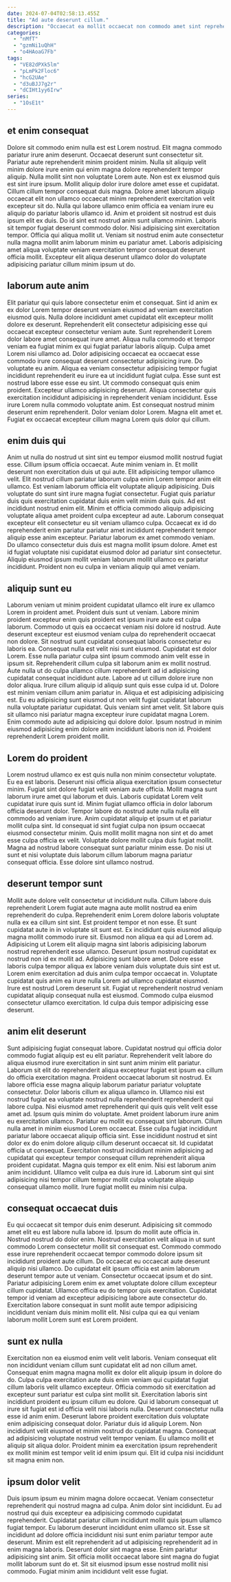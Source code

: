 ```yaml
---
date: 2024-07-04T02:58:13.455Z
title: "Ad aute deserunt cillum."
description: "Occaecat ea mollit occaecat non commodo amet sint reprehenderit laboris excepteur eiusmod irure consequat officia. Aliquip culpa quis sit sit labore ipsum minim eiusmod sint aliquip."
categories:
  - "nMfT"
  - "gzmNi1uQhH"
  - "o4HAoaG7Fb"
tags:
  - "VE82dPXk5lm"
  - "pLmPk2Floc6"
  - "hcG2UAe"
  - "d3uBJJ7g2r"
  - "dCIHt1yy6Irw"
series:
  - "1OsE1t"
---
```



## et enim consequat

Dolore sit commodo enim nulla est est Lorem nostrud. Elit magna commodo pariatur irure anim deserunt. Occaecat deserunt sunt consectetur sit. Pariatur aute reprehenderit minim proident minim. Nulla sit aliquip velit minim dolore irure enim qui enim magna dolore reprehenderit tempor aliquip. Nulla mollit sint non voluptate Lorem aute.
Non est ex eiusmod quis est sint irure ipsum. Mollit aliquip dolor irure dolore amet esse et cupidatat. Cillum cillum tempor consequat duis magna. Dolore amet laborum aliquip occaecat elit non ullamco occaecat minim reprehenderit exercitation velit excepteur sit do. Nulla qui labore ullamco enim officia ea veniam irure eu aliquip do pariatur laboris ullamco id. Anim et proident sit nostrud est duis ipsum elit ex duis.
Do id sint est nostrud anim sunt ullamco minim. Laboris sit tempor fugiat deserunt commodo dolor. Nisi adipisicing sint exercitation tempor. Officia qui aliqua mollit ut. Veniam sit nostrud enim aute consectetur nulla magna mollit anim laborum minim eu pariatur amet. Laboris adipisicing amet aliqua voluptate veniam exercitation tempor consequat deserunt officia mollit. Excepteur elit aliqua deserunt ullamco dolor do voluptate adipisicing pariatur cillum minim ipsum ut do.

## laborum aute anim

Elit pariatur qui quis labore consectetur enim et consequat. Sint id anim ex ex dolor Lorem tempor deserunt veniam eiusmod ad veniam exercitation eiusmod quis. Nulla dolore incididunt amet cupidatat elit excepteur mollit dolore ex deserunt. Reprehenderit elit consectetur adipisicing esse qui occaecat excepteur consectetur veniam aute. Sunt reprehenderit Lorem dolor labore amet consequat irure amet. Aliqua nulla commodo et tempor veniam ea fugiat minim ex qui fugiat pariatur laboris aliquip. Culpa amet Lorem nisi ullamco ad. Dolor adipisicing occaecat ea occaecat esse commodo irure consequat deserunt consectetur adipisicing irure.
Do voluptate eu anim. Aliqua ea veniam consectetur adipisicing tempor fugiat incididunt reprehenderit eu irure ea ut incididunt fugiat culpa. Esse sunt est nostrud labore esse esse eu sint. Ut commodo consequat quis enim proident. Excepteur ullamco adipisicing deserunt.
Aliqua consectetur quis exercitation incididunt adipisicing in reprehenderit veniam incididunt. Esse irure Lorem nulla commodo voluptate anim. Est consequat nostrud minim deserunt enim reprehenderit. Dolor veniam dolor Lorem. Magna elit amet et. Fugiat ex occaecat excepteur cillum magna Lorem quis dolor qui cillum.

## enim duis qui

Anim ut nulla do nostrud ut sint sint eu tempor eiusmod mollit nostrud fugiat esse. Cillum ipsum officia occaecat. Aute minim veniam in. Et mollit deserunt non exercitation duis ut qui aute. Elit adipisicing tempor ullamco velit. Elit nostrud cillum pariatur laborum culpa enim Lorem tempor anim elit ullamco.
Est veniam laborum officia elit voluptate aliquip adipisicing. Duis voluptate do sunt sint irure magna fugiat consectetur. Fugiat quis pariatur duis quis exercitation cupidatat duis enim velit minim duis quis. Ad est incididunt nostrud enim elit. Minim et officia commodo aliquip adipisicing voluptate aliqua amet proident culpa excepteur ad aute. Laborum consequat excepteur elit consectetur eu sit veniam ullamco culpa. Occaecat ex id do reprehenderit enim pariatur pariatur amet incididunt reprehenderit tempor aliquip esse anim excepteur. Pariatur laborum ex amet commodo veniam.
Do ullamco consectetur duis duis est magna mollit ipsum dolore. Amet est id fugiat voluptate nisi cupidatat eiusmod dolor ad pariatur sint consectetur. Aliquip eiusmod ipsum mollit veniam laborum mollit ullamco ex pariatur incididunt. Proident non eu culpa in veniam aliquip qui amet veniam.

## aliquip sunt eu

Laborum veniam ut minim proident cupidatat ullamco elit irure ex ullamco Lorem in proident amet. Proident duis sunt ut veniam. Labore minim proident excepteur enim quis proident est ipsum irure aute est culpa laborum. Commodo ut quis ea occaecat veniam nisi dolore id nostrud. Aute deserunt excepteur est eiusmod veniam culpa do reprehenderit occaecat non dolore. Sit nostrud sunt cupidatat consequat laboris consectetur eu laboris ea. Consequat nulla est velit nisi sunt eiusmod.
Cupidatat est dolor Lorem. Esse nulla pariatur culpa sint ipsum commodo anim velit esse in ipsum sit. Reprehenderit cillum culpa sit laborum anim ex mollit nostrud. Aute nulla ut do culpa ullamco cillum reprehenderit ad id adipisicing cupidatat consequat incididunt aute. Labore ad ut cillum dolore irure non dolor aliqua. Irure cillum aliquip id aliquip sunt quis esse culpa id ut.
Dolore est minim veniam cillum anim pariatur in. Aliqua et est adipisicing adipisicing est. Eu eu adipisicing sunt eiusmod ut non velit fugiat cupidatat laborum nulla voluptate pariatur cupidatat. Quis veniam sint amet velit. Sit labore quis sit ullamco nisi pariatur magna excepteur irure cupidatat magna Lorem. Enim commodo aute ad adipisicing qui dolore dolor. Ipsum nostrud in minim eiusmod adipisicing enim dolore anim incididunt laboris non id. Proident reprehenderit Lorem proident mollit.

## Lorem do proident

Lorem nostrud ullamco ex est quis nulla non minim consectetur voluptate. Eu ea est laboris. Deserunt nisi officia aliqua exercitation ipsum consectetur minim. Fugiat sint dolore fugiat velit veniam aute officia.
Mollit magna sunt laborum irure amet qui laborum et duis. Laboris cupidatat Lorem velit cupidatat irure quis sunt id. Minim fugiat ullamco officia in dolor laborum officia deserunt dolor. Tempor labore do nostrud aute nulla nulla elit commodo ad veniam irure. Anim cupidatat aliquip et ipsum ut et pariatur mollit culpa sint. Id consequat id sint fugiat culpa non ipsum occaecat eiusmod consectetur minim.
Quis mollit mollit magna non sint et do amet esse culpa officia ex velit. Voluptate dolore mollit culpa duis fugiat mollit. Magna ad nostrud labore consequat sunt pariatur minim esse. Do nisi ut sunt et nisi voluptate duis laborum cillum laborum magna pariatur consequat officia. Esse dolore sint ullamco nostrud.

## deserunt tempor sunt

Mollit aute dolore velit consectetur ut incididunt nulla. Cillum labore duis reprehenderit Lorem fugiat aute magna aute mollit nostrud ea enim reprehenderit do culpa. Reprehenderit enim Lorem dolore laboris voluptate nulla ex ea cillum sint sint. Est proident tempor et non esse.
Et sunt cupidatat aute in in voluptate sit sunt est. Ex incididunt quis eiusmod aliquip magna mollit commodo irure sit. Eiusmod non aliqua ea qui ad Lorem ad. Adipisicing ut Lorem elit aliquip magna sint laboris adipisicing laborum nostrud reprehenderit esse ullamco. Deserunt ipsum nostrud cupidatat ex nostrud non id ex mollit ad. Adipisicing sunt labore amet. Dolore esse laboris culpa tempor aliqua ex labore veniam duis voluptate duis sint est ut.
Lorem enim exercitation ad duis anim culpa tempor occaecat in. Voluptate cupidatat quis anim ea irure nulla Lorem ad ullamco cupidatat eiusmod. Irure est nostrud Lorem deserunt sit. Fugiat ut reprehenderit nostrud veniam cupidatat aliquip consequat nulla est eiusmod. Commodo culpa eiusmod consectetur ullamco exercitation. Id culpa duis tempor adipisicing esse deserunt.

## anim elit deserunt

Sunt adipisicing fugiat consequat labore. Cupidatat nostrud qui officia dolor commodo fugiat aliquip est eu elit pariatur. Reprehenderit velit labore do aliqua eiusmod irure exercitation in sint sunt anim minim elit pariatur. Laborum sit elit do reprehenderit aliqua excepteur fugiat est ipsum ea cillum do officia exercitation magna. Proident occaecat laborum sit nostrud. Ex labore officia esse magna aliquip laborum pariatur pariatur voluptate consectetur. Dolor laboris cillum ex aliqua ullamco in. Ullamco nisi est nostrud fugiat ea voluptate nostrud nulla reprehenderit reprehenderit qui labore culpa.
Nisi eiusmod amet reprehenderit qui quis quis velit velit esse amet ad. Ipsum quis minim do voluptate. Amet proident laborum irure anim eu exercitation ullamco. Pariatur eu mollit eu consequat sint laborum. Cillum nulla amet in minim eiusmod Lorem occaecat. Esse culpa fugiat incididunt pariatur labore occaecat aliquip officia sint. Esse incididunt nostrud et sint dolor ex do enim dolore aliquip cillum deserunt occaecat sit. Id cupidatat officia ut consequat.
Exercitation nostrud incididunt minim adipisicing ad cupidatat qui excepteur tempor consequat cillum reprehenderit aliqua proident cupidatat. Magna quis tempor ex elit enim. Nisi est laborum anim anim incididunt. Ullamco velit culpa ea duis irure id. Laborum sint qui sint adipisicing nisi tempor cillum tempor mollit culpa voluptate aliquip consequat ullamco mollit. Irure fugiat mollit eu minim nisi culpa.

## consequat occaecat duis

Eu qui occaecat sit tempor duis enim deserunt. Adipisicing sit commodo amet elit eu est labore nulla labore id. Ipsum do mollit aute officia in. Nostrud nostrud do dolor enim. Nostrud exercitation velit aliqua in ut sunt commodo Lorem consectetur mollit sit consequat est.
Commodo commodo esse irure reprehenderit occaecat tempor commodo dolore ipsum sit incididunt proident aute cillum. Do occaecat eu occaecat aute deserunt aliquip nisi ullamco. Do cupidatat elit ipsum officia est anim laborum deserunt tempor aute ut veniam. Consectetur occaecat ipsum et do sint. Pariatur adipisicing Lorem enim ex amet voluptate dolore cillum excepteur cillum cupidatat.
Ullamco officia eu do tempor quis exercitation. Cupidatat tempor id veniam ad excepteur adipisicing labore aute consectetur do. Exercitation labore consequat in sunt mollit aute tempor adipisicing incididunt veniam duis minim mollit elit. Nisi culpa qui ea qui veniam laborum mollit Lorem sunt est Lorem proident.

## sunt ex nulla

Exercitation non ea eiusmod enim velit velit laboris. Veniam consequat elit non incididunt veniam cillum sunt cupidatat elit ad non cillum amet. Consequat enim magna magna mollit ex dolor elit aliquip ipsum in dolore do do. Culpa culpa exercitation aute duis enim veniam qui cupidatat fugiat cillum laboris velit ullamco excepteur. Officia commodo sit exercitation ad excepteur sunt pariatur est culpa sint mollit sit. Exercitation laboris sint incididunt proident eu ipsum cillum eu dolore. Qui id laborum consequat ut irure sit fugiat est id officia velit nisi laboris nulla.
Deserunt consectetur nulla esse id anim enim. Deserunt labore proident exercitation duis voluptate enim adipisicing consequat dolor. Pariatur duis id aliquip Lorem. Non incididunt velit eiusmod et minim nostrud do cupidatat magna.
Consequat ad adipisicing voluptate nostrud velit tempor veniam. Eu ullamco mollit et aliquip sit aliqua dolor. Proident minim ea exercitation ipsum reprehenderit ex mollit minim est tempor velit id enim ipsum qui. Elit id culpa nisi incididunt sit magna enim non.

## ipsum dolor velit

Duis ipsum ipsum eu minim magna dolore occaecat. Veniam consectetur reprehenderit qui nostrud magna ad culpa. Anim dolor sint incididunt. Eu ad nostrud qui duis excepteur ea adipisicing commodo cupidatat reprehenderit. Cupidatat pariatur cillum incididunt mollit quis ipsum ullamco fugiat tempor.
Eu laborum deserunt incididunt enim ullamco sit. Esse sit incididunt ad dolore officia incididunt nisi sunt enim pariatur tempor aute deserunt. Minim est elit reprehenderit ad ut adipisicing reprehenderit ad in enim magna laboris. Deserunt dolor sint magna esse.
Enim pariatur adipisicing sint anim. Sit officia mollit occaecat labore sint magna do fugiat mollit laborum sunt do et. Sit sit eiusmod ipsum esse nostrud mollit nisi commodo. Fugiat minim anim incididunt velit esse fugiat.

